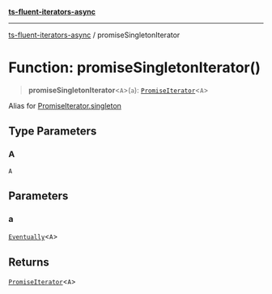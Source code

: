[**ts-fluent-iterators-async**](../README.md)

---

[ts-fluent-iterators-async](../README.md) / promiseSingletonIterator

# Function: promiseSingletonIterator()

> **promiseSingletonIterator**\<`A`\>(`a`): [`PromiseIterator`](../classes/PromiseIterator.md)\<`A`\>

Alias for [PromiseIterator.singleton](../classes/PromiseIterator.md#singleton)

## Type Parameters

### A

`A`

## Parameters

### a

[`Eventually`](../type-aliases/Eventually.md)\<`A`\>

## Returns

[`PromiseIterator`](../classes/PromiseIterator.md)\<`A`\>
